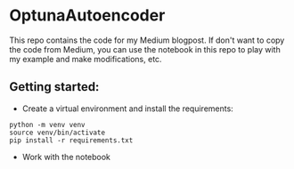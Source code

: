 # OptunaAutoencoder
This repo contains the code for my Medium blogpost. If don't want to copy the code from Medium, you can use the notebook in this repo to
play with my example and make modifications, etc.

## Getting started:
- Create a virtual environment and install the requirements:
```
python -m venv venv
source venv/bin/activate
pip install -r requirements.txt
```
- Work with the notebook
